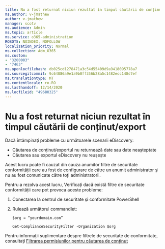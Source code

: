 ```yaml
---
title: Nu a fost returnat niciun rezultat în timpul căutării de conținut/export
ms.author: v-jmathew
author: v-jmathew
manager: scotv
ms.audience: Admin
ms.topic: article
ms.service: o365-administration
ROBOTS: NOINDEX, NOFOLLOW
localization_priority: Normal
ms.collection: Adm_O365
ms.custom:
- "3200003"
- "7463"
ms.openlocfilehash: db025cd1278471a3c54d55409d9a9418095778a7
ms.sourcegitcommit: 9c64886a9e1a9b0ff356b28a5c1482ecc148d7ef
ms.translationtype: MT
ms.contentlocale: ro-RO
ms.lasthandoff: 12/14/2020
ms.locfileid: "49680325"
---
```

# <a name="no-results-returned-during-content-searchexport"></a>Nu a fost returnat niciun rezultat în timpul căutării de conținut/export

Dacă întâmpinați probleme cu următoarele scenarii eDiscovery:

- Căutarea de conținut/exportul nu returnează date sau date neașteptate
- Căutarea sau exportul eDiscovery nu reușește

Acest lucru poate fi cauzat din cauza anumitor filtre de securitate conformității care au fost de configurare de către un anumit administrator și nu au fost comunicate către toți administratorii.

Pentru a rezolva acest lucru, Verificați dacă există filtre de securitate conformității care pot provoca aceste probleme:

1. Conectarea la centrul de securitate și conformitate PowerShell
2. Rulează următorul commandlet:

    `$org = “yourdomain.com”`

    `Get-ComplianceSecurityFilter -Organization $org`

Pentru informații suplimentare despre filtrele de securitate de conformitate, consultați [Filtrarea permisiunilor pentru căutarea de conținut](https://docs.microsoft.com/microsoft-365/compliance/permissions-filtering-for-content-search)
